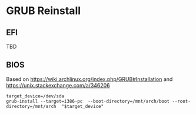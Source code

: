 # GRUB Reinstall

## EFI

TBD

## BIOS

Based on <https://wiki.archlinux.org/index.php/GRUB#Installation> and
         <https://unix.stackexchange.com/a/346206>

```text
target_device=/dev/sda
grub-install --target=i386-pc  --boot-directory=/mnt/arch/boot --root-directory=/mnt/arch  "$target_device"
```

